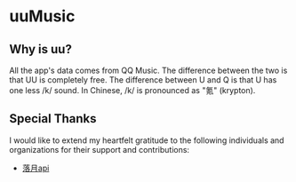 # uuMusic

## Why is uu?
All the app's data comes from QQ Music. The difference between the two is that UU is completely free.
The difference between U and Q is that U has one less /k/ sound. In Chinese, /k/ is pronounced as "氪" (krypton).

## Special Thanks
I would like to extend my heartfelt gratitude to the following individuals and organizations for their support and contributions:

- [落月api](https://doc.vkeys.cn)

